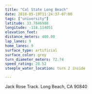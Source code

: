 ```yaml
---
title: "Cal State Long Beach"
date: 2018-05-19T11:24:37-07:00
tags: ["university"]
latitude: 33.7846988
longitude: -118.114051
elevation_feet:
distance_meters: 400.00
lap_lanes: 9
home_lanes: 9
surface_type: artificial
surface_color: grey
turn_diameter_meters: 72.74
speed_rating: 28.52
steeple_water_location: turn 2 inside

---
```

Jack Rose Track. Long Beach, CA 90840
<!--more-->
